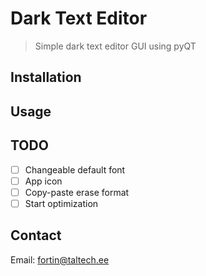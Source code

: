 # Dark Text Editor
> Simple dark text editor GUI using pyQT

## Installation


## Usage


## TODO
 - [ ] Changeable default font
 - [ ] App icon
 - [ ] Copy-paste erase format
 - [ ] Start optimization

## Contact
Email: <fortin@taltech.ee>